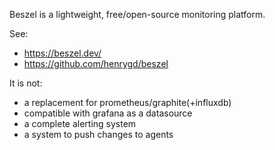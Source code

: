 Beszel is a lightweight, free/open-source monitoring platform.

See:
- https://beszel.dev/
- https://github.com/henrygd/beszel

It is not:
- a replacement for prometheus/graphite(+influxdb)
- compatible with grafana as a datasource
- a complete alerting system
- a system to push changes to agents
